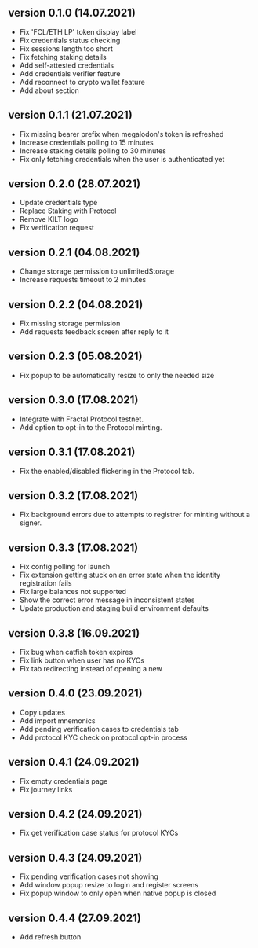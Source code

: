 ## version 0.1.0 (14.07.2021)

- Fix 'FCL/ETH LP' token display label
- Fix credentials status checking
- Fix sessions length too short
- Fix fetching staking details
- Add self-attested credentials
- Add credentials verifier feature
- Add reconnect to crypto wallet feature
- Add about section

## version 0.1.1 (21.07.2021)

- Fix missing bearer prefix when megalodon's token is refreshed
- Increase credentials polling to 15 minutes
- Increase staking details polling to 30 minutes
- Fix only fetching credentials when the user is authenticated yet

## version 0.2.0 (28.07.2021)

- Update credentials type
- Replace Staking with Protocol
- Remove KILT logo
- Fix verification request

## version 0.2.1 (04.08.2021)

- Change storage permission to unlimitedStorage
- Increase requests timeout to 2 minutes

## version 0.2.2 (04.08.2021)

- Fix missing storage permission
- Add requests feedback screen after reply to it

## version 0.2.3 (05.08.2021)

- Fix popup to be automatically resize to only the needed size

## version 0.3.0 (17.08.2021)

- Integrate with Fractal Protocol testnet.
- Add option to opt-in to the Protocol minting.

## version 0.3.1 (17.08.2021)

- Fix the enabled/disabled flickering in the Protocol tab.

## version 0.3.2 (17.08.2021)

- Fix background errors due to attempts to registrer for minting without a
  signer.

## version 0.3.3 (17.08.2021)

- Fix config polling for launch
- Fix extension getting stuck on an error state when the identity registration
  fails
- Fix large balances not supported
- Show the correct error message in inconsistent states
- Update production and staging build environment defaults

## version 0.3.8 (16.09.2021)

- Fix bug when catfish token expires
- Fix link button when user has no KYCs
- Fix tab redirecting instead of opening a new

## version 0.4.0 (23.09.2021)

- Copy updates
- Add import mnemonics
- Add pending verification cases to credentials tab
- Add protocol KYC check on protocol opt-in process

## version 0.4.1 (24.09.2021)

- Fix empty credentials page
- Fix journey links

## version 0.4.2 (24.09.2021)

- Fix get verification case status for protocol KYCs

## version 0.4.3 (24.09.2021)

- Fix pending verification cases not showing
- Add window popup resize to login and register screens
- Fix popup window to only open when native popup is closed

## version 0.4.4 (27.09.2021)

- Add refresh button
